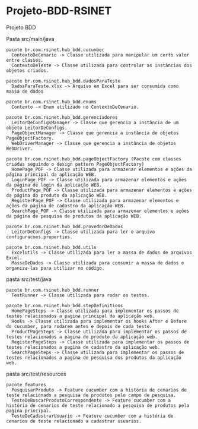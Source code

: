 # Projeto-BDD-RSINET
Projeto BDD

  Pasta src/main/java
  
    pacote br.com.rsinet.hub_bdd.cucumber
      ContextoDeCenario -> Classe utilizada para manipular um certo valor entre classes.
      ContextoDeTeste -> Classe utilizada para controlar as instâncias dos objetos criados.
    
    pacote br.com.rsinet.hub_bdd.dadosParaTeste
      DadosParaTeste.xlsx -> Arquivo em Excel para ser consumida como massa de dados
    
    pacote br.com.rsinet.hub_bdd.enums
      Contexto -> Enum utilizado no ContextoDeCenario.
    
    pacote br.com.rsinet.hub_bdd.gerenciadores
      LeitorDeConfigsManager -> Classe que gerencia a instância de um objeto LeitorDeConfigs.
      PageObjectManager -> Classe que gerencia a instância de objetos PageObjectFactory.
      WebDriverManager -> Classe que gerencia a instância de objetos WebDriver.
      
    pacote br.com.rsinet.hub_bdd.pageObjectFactory (Pacote com classes criadas seguindo o design pattern PageObjectFactory)
      HomePage_POF -> Classe utilizada para armazenar elementos e ações da página principal da aplicação WEB.
      LoginPage_POF -> Classe utilizada para armazenar elementos e ações da página de login da aplicação WEB.
      ProductPage_POF -> Classe utilizada para armazenar elementos e ações da página do produto da aplicação WEB.
      RegisterPage_POF -> Classe utilizada para armazenar elementos e ações da página de cadastro da aplicação WEB.
      SearchPage_POF -> Classe utilizada para armazenar elementos e ações da página de pesquisa de produtos da aplicação WEB.
    
    pacote br.com.rsinet.hub_bdd.provedorDeDados
      LeitorDeConfigs -> Classe utilizada para ler o arquivo configuracoes.properties.
      
    pacote br.com.rsinet.hub_bdd.utils
      ExcelUtils -> Classe utilizada para ler a massa de dados de arquivos Excel.
      MassaDeDados -> Classe utilizada para consumir a massa de dados e organiza-las para utilizar no código.
    
  pasta src/test/java
  
    pacote br.com.rsinet.hub_bdd.runner
      TestRunner -> Classe utilizada para rodar os testes.
    
    pacote br.com.rsinet.hub_bdd.stepDefinitions
      HomePageSteps -> Classe utilizada para implementar os passos de testes relacionados a pagina principal da aplicação web.
      Hooks -> Classe utilizada para implementar os hooks After e Before do cucumber, para rodarem antes e depois de cada teste.
      ProductPageSteps -> Classe utilizada para implementar os passos de testes relacionados a pagina do produto da aplicação web.
      RegisterPageSteps -> Classe utilizada para implementar os passos de testes relacionados a pagina de cadastro da aplicação web.
      SearchPageSteps -> Classe utilizada para implementar os passos de testes relacionados a pagina de pesquisa dos produtos da aplicação web.
  
  pasta src/test/resources
  
    pacote features
      PesquisarProduto -> Feature cucumber com a história de cenarios de teste relacionado a pesquisa de produtos pelo campo de pesquisa.
      TesteDeBuscarProdutoCorrespondente -> Feature cucumber com a história de cenarios de teste relacionado a pesquisa de produtos pela pagina principal.
      TesteDeCadastrarUsuario -> Feature cucumber com a história de cenarios de teste relacionado a cadastrar usuarios.
